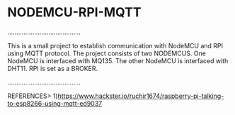 # NODEMCU-RPI-MQTT
.........................................


This is a small project to establish communication  with NodeMCU  and RPI using MQTT protocol.
The project consists of two NODEMCUS.
One NodeMCU is interfaced with MQ135.
The other NodeMCU is interfaced with DHT11.
RPI is set as a BROKER.



































.........................................

REFERENCES>
1)https://www.hackster.io/ruchir1674/raspberry-pi-talking-to-esp8266-using-mqtt-ed9037


